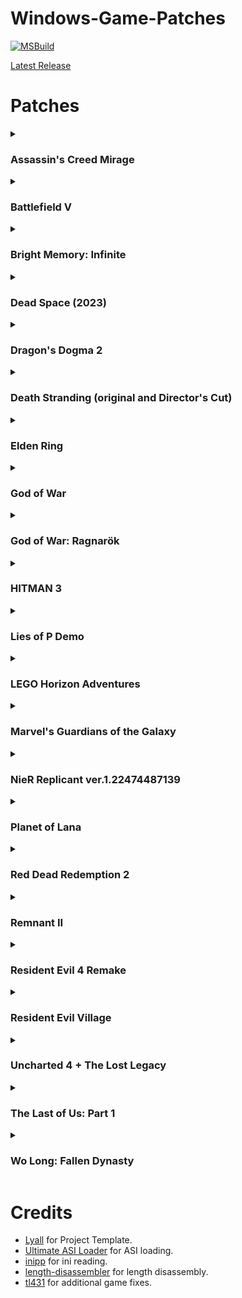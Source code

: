 # Windows-Game-Patches

[![MSBuild](https://github.com/illusion0001/Windows-Game-Patches/actions/workflows/msbuild.yml/badge.svg)](https://github.com/illusion0001/Windows-Game-Patches/actions/workflows/msbuild.yml)

[Latest Release](https://github.com/illusion0001/Windows-Game-Patches/releases/latest)

# Patches

<details><summary>
  
  ### Assassin's Creed Mirage
</summary>
  
  - Disable TAA
  - Disable CA

#### Installation

- **Note:** ***Please make sure any executable hex edits are removed/reverted first***.
  - Extract the following contents of the release zip into the Win64 folder.
  - Rename `dinput8.dll` from folder `!ASI_Loader_x64` to `winmm.dll` and copy to game folder.
  - `ACMirage.NoTAA.asi`
</details>
<details><summary>
  
  ### Battlefield V
</summary>

  - Disable TAA
  - Custom Internal AA Options.
    - PostProcessAAMode_None: `0`
    - PostProcessAAMode_FxaaLow: `1`
    - PostProcessAAMode_FxaaMedium: `2`
    - PostProcessAAMode_FxaaHigh: `3`
    - PostProcessAAMode_FxaaCompute: `4`
    - PostProcessAAMode_FxaaComputeExtreme: `5`
    - PostProcessAAMode_Smaa1x: `6`
    - PostProcessAAMode_SmaaT2x: `7`
    - PostProcessAAMode_TemporalAA: `8`

#### Installation
- **Note:** ***Please make sure any executable hex edits are removed/reverted first***.
- ***This has not been tested online, use at your own risk!***.
  - Extract the following contents of the release zip into the game root folder.
  - Rename `dinput8.dll` from folder `!ASI_Loader_x64` to `winmm.dll` and copy to game folder.
  - `BFV.NoTAA.asi`
</details>
<details><summary>
  
  ### Bright Memory: Infinite
</summary>

  - Disable TAA
  - Disable Forced Sharpening

#### Installation

- **Note:** ***Please make sure any executable hex edits are removed/reverted first***.
  - Extract the following contents of the release zip into the Win64 folder. (`BrightMemoryInfinite\Binaries\Win64\`).
  - Rename `dinput8.dll` from folder `!ASI_Loader_x64` to `winmm.dll` and copy to game folder.
  - `BrightMemoryInfinite.NoTAA.asi`
</details>
<details><summary>

### Dead Space (2023)
</summary>

  - Disable Forced TAA

#### Installation

- **Note:** ***Please make sure any executable hex edits are removed/reverted first***.
  - Extract the following contents of the release zip into the root game folder.
  - Rename `dinput8.dll` from folder `!ASI_Loader_x64` to `winmm.dll` and copy to game folder.
  - `DeadSpace.NoTAA.asi`
</details>
<details><summary>


### Dragon's Dogma 2
</summary>

  - Disable Forced Sharpening

#### Installation

- **Note:** ***Please make sure any executable hex edits are removed/reverted first***.
  - Download [REFramework](https://github.com/praydog/REFramework) and extract `dinput8.dll` into the game root folder.
  - Extract `DD2.Sharpness.dll` from the release zip in the folder `Dragons Dogma 2\reframework\plugins`.

</details>
<details><summary>

### Death Stranding (original and Director's Cut)
</summary>

  - Force AA mode (None, FXAA or TAA)
  - Skip savegame checks (for savegame transfer between different versions/profiles)

#### Installation

- **Note:** ***Please make sure any executable hex edits are removed/reverted first***.
  - Extract the following contents of the release zip into the game root folder.
  - Rename `dinput8.dll` from folder `!ASI_Loader_x64` to `version.dll` and copy to game folder.
  - `version.ini`
  - `DeathStranding.Fix.asi`
</details>
<details><summary>
  
### Elden Ring
</summary>

  - Force TAA off
  - Disable Chromatic Aberration (thanks to [techiew](https://github.com/techiew/EldenRingMods) for the original fix)

#### Installation

- **Note:** ***Please make sure any executable hex edits are removed/reverted first***.
  - Extract the following contents of the release zip into the game folder. (`ELDEN RING\Game\`).
  - Copy `dinput8.dll` from folder `!ASI_Loader_x64` to game folder.
  - `EldenRing.NoTAA.asi`
</details>
<details><summary>
  
### God of War
</summary>

  - Disable TAA
  - Disable Forced Sharpening
  - Disable Static Vignette
  - Disable Depth of Field

#### Installation

- **Note:** ***Please make sure any executable hex edits are removed/reverted first***.
  - Extract the following contents of the release zip into the game folder.
  - Rename `dinput8.dll` from folder `!ASI_Loader_x64` to `winmm.dll` and copy to game folder.
  - `GoW.NoTAA.asi`
</details>
<details><summary>

### God of War: Ragnarök
</summary>

  - Disable TAA
  - Disable Static Vignette
  - Disable Depth of Field

#### Installation

- **Note:** ***Please make sure any executable hex edits are removed/reverted first***.
  - Extract the following contents of the release zip into the game folder.
  - Rename `dinput8.dll` from folder `!ASI_Loader_x64` to `winmm.dll` and copy to game folder.
  - `GoWR.NoTAA.asi`
</details>
<details><summary>

### HITMAN 3
</summary>

  - Disable TAA
  - Disable Forced Sharpening

#### Installation

- **Note:** ***Please make sure any executable hex edits are removed/reverted first***.
  - Extract the following contents of the release zip into the game folder. (`HITMAN3\Retail\`).
  - Copy `dinput8.dll` from folder `!ASI_Loader_x64` to game folder.
  - `Hitman3.NoTAA.asi`
</details>
<details><summary>

### Lies of P Demo
</summary>

  - Disable TAA
  - Disable Depth of Field

#### Installation

- **Note:** ***Please make sure any executable hex edits are removed/reverted first***.
  - Extract the following contents of the release zip into the Win64 folder. (`Lies of P Demo\LiesofP\Binaries\Win64\`).
  - Rename `dinput8.dll` from folder `!ASI_Loader_x64` to `winmm.dll` and copy to game folder.
  - `LiesOfP.NoTAA.asi`
</details>
<details><summary>

### LEGO Horizon Adventures
</summary>

  - Disable TAA
  - Disable Depth of Field

#### Installation

- **Note:** ***Please make sure any executable hex edits are removed/reverted first***.
  - Extract the following contents of the release zip into the Win64 folder. (`LEGO Horizon Adventures\Glow\Binaries\Win64\`).
  - Rename `dinput8.dll` from folder `!ASI_Loader_x64` to `winmm.dll` and copy to game folder.
  - `LegoHorizonAdventures.NoTAA.asi`
</details>
<details><summary>
 
### Marvel's Guardians of the Galaxy
</summary>

  - Disable TAA

#### Installation

- **Note:** ***Please make sure any executable hex edits are removed/reverted first***.
  - Extract the following contents of the release zip into the game folder. (`Marvel's Guardians of the Galaxy\bin`).
  - Copy `dinput8.dll` from folder `!ASI_Loader_x64` to game folder.
  - `GotG.NoTAA.asi`
</details>
<details><summary>

### NieR Replicant ver.1.22474487139
</summary>

  - Remove FPS Limit
#### Installation
- **Note:** ***Please make sure any executable hex edits are removed/reverted first***.
  - Extract the following contents of the release zip into the game root folder.
  - Rename `dinput8.dll` from folder `!ASI_Loader_x64` to `winmm.dll` and copy to game folder.
  - `NierReplicant.Fix.asi`
</details>
<details><summary>
  
### Planet of Lana
</summary>

  - Disable TAA

#### Installation

- **Note:** ***Please make sure any executable hex edits are removed/reverted first***.
  - Extract the following contents of the release zip into the game root folder.
  - Rename `dinput8.dll` from folder `!ASI_Loader_x64` to `d3d11.dll` and copy to game folder.
  - `PlanetOfLana.NoTAA.asi`
  - `d3d11.ini`
</details>
<details><summary>

### Red Dead Redemption 2
</summary>

#### Notes

  - Please use version [1.0.136-321f7350](https://github.com/illusion0001/Windows-Game-Patches/releases/tag/1.0.136-321f7350) in the meantime while cmake transitioning is in progress.

#### Patches
  - Skip Legal and Logo videos
  - Load directly into benchmark mode (5th index, Saint Denis benchmark)

#### Installation

- **Note:** ***Please make sure any executable hex edits are removed/reverted first***.
  - Extract the following contents of the release zip into the game root folder. (next to where `RDR2.exe` is located).
  - Copy `dinput8.dll` from folder `!ASI_Loader_x64` to game folder.
  - `RDR3.Patches.asi`
  - `ScriptHookRDR2.dll`

#### Credits

This patch uses following work:
- [ScriptHook SDK for RDR2](http://www.dev-c.com/rdr2/scripthookrdr2/)
- [Main and Legal Menu Skip Mod](https://www.rdr2mods.com/downloads/rdr2/other/304-main-and-legal-menu-skip/)

</details>
<details><summary>

### Remnant II
</summary>

  - Disable TAA
  - Disable Forced Sharpening

#### Installation

- **Note:** ***Please make sure any executable hex edits are removed/reverted first***.
  - Extract the following contents of the release zip into the Win64 folder. (`Remnant 2\Remnant2\Binaries\Win64\`).
  - Rename `dinput8.dll` from folder `!ASI_Loader_x64` to `winmm.dll` and copy to game folder.
  - `Remnant2.NoTAA.asi`
</details>
<details><summary>
  
### Resident Evil 4 Remake
</summary>

  - Disable Forced Sharpening

#### Installation
- **Note:** ***Please make sure any executable hex edits are removed/reverted first***.
  - Download [REFramework](https://github.com/praydog/REFramework) and extract `dinput8.dll` into the game root folder.
  - Extract `RE4.Sharpness.asi` from the release zip in the folder `RESIDENT EVIL 4  BIOHAZARD RE4\reframework\plugins` and rename it into `RE4.Sharpness.dll`.
</details>
<details><summary>

### Resident Evil Village
</summary>

  - Disable TAA and Forced Sharpening
  - Disable Forced Sharpening only

#### Installation
- **Note:** ***Please make sure any executable hex edits are removed/reverted first***.
  - Download [REFramework](https://github.com/praydog/REFramework) and extract `dinput8.dll` into the game root folder.
  - Extract `RE8.NoTAA.asi` from the release zip in the folder `Resident Evil Village BIOHAZARD VILLAGE\reframework\plugins` and rename it into `RE8.NoTAA.dll`.
</details>
<details><summary>
  
### Uncharted 4 + The Lost Legacy
</summary>

  - Debug Menu (by SunBeam)
    - Controls:
      - Joypad:
        - `L3 + X`: Open Quick Menu
        - `L3 + Circle`: Open Dev Menu
        - `L3 + Square`: Debug Pause
        - `Circle`: Back submenu
        - `X`: Enter\Select Dev Menu Entry
      - Keyboard:
        - `Alt + Tilde`: Open Dev Menu
        - `Tilde + 1`: Open Quick Menu
        - `Tilde`: Back submenu
        - `Enter`: Enter\Select Dev Menu Entry
  - Skip Intro Logo Videos
  - Disable TAA
  - Disable Forced Sharpening
  - Disable Barrel Distortion
  - Disable Screen Zoom
  - Disable Chromatic Aberration
  - Disable Depth of Field
  - Disable Vignette

#### Installation

- **Note:** ***Please make sure any executable hex edits are removed/reverted first***.
  - Extract the following contents of the release zip into the game root folder.
  - Rename `dinput8.dll` from folder `!ASI_Loader_x64` to `winmm.dll` and copy to game folder.
  - `Uncharted4TLL.NoTAA.asi`
</details>
<details><summary>
  
### The Last of Us: Part 1
</summary>

  - Debug Menu
  - Custom Debug Menu (Work in Progress)
  - Restored Active Task Display
  - Extended Debug Menu by [infogram](https://web.archive.org/web/20230413143249/https://cs.rin.ru/forum/viewtopic.php?p=2806625)
    - `1.0.85-44a951ca` now supports game version `1.0.5.0` and newer.

#### Installation

- **Note:** ***Please make sure any executable hex edits are removed/reverted first***.
  - Extract the following contents of the release zip into the game root folder.
  - Rename `dinput8.dll` from folder `!ASI_Loader_x64` to `winmm.dll` and copy to game folder.
  - `T1X.DebugFeatures.asi`
</details>
<details><summary>
  
### Wo Long: Fallen Dynasty
</summary>

  - Remove 30FPS Limit for Cutscenes (Experimental)
#### Installation
- **Note:** ***Please make sure any executable hex edits are removed/reverted first***.
  - Extract the following contents of the release zip into the game root folder.
  - Rename `dinput8.dll` from folder `!ASI_Loader_x64` to `winmm.dll` and copy to game folder.
  - `WoLong.Fix.asi`
</details>
  
# Credits
- [Lyall](https://github.com/Lyall) for Project Template.
- [Ultimate ASI Loader](https://github.com/ThirteenAG/Ultimate-ASI-Loader) for ASI loading.
- [inipp](https://github.com/mcmtroffaes/inipp) for ini reading.
- [length-disassembler](https://github.com/Nomade040/length-disassembler) for length disassembly.
- [tl431](https://github.com/TL431/) for additional game fixes.
